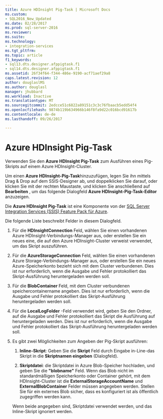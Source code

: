 ```yaml
---
title: Azure HDInsight Pig-Task | Microsoft Docs
ms.custom:
- SQL2016_New_Updated
ms.date: 02/28/2017
ms.prod: sql-server-2016
ms.reviewer: 
ms.suite: 
ms.technology:
- integration-services
ms.tgt_pltfrm: 
ms.topic: article
f1_keywords:
- sql13.dts.designer.afppigtask.f1
- sql14.dts.designer.afppigtask.f1
ms.assetid: 26f34f64-f344-486e-9190-acf71aef29a8
caps.latest.revision: 12
author: douglaslMS
ms.author: douglasl
manager: jhubbard
ms.workload: Inactive
ms.translationtype: MT
ms.sourcegitcommit: 2edcce51c6822a89151c3c3c76fbaacb5edd54f4
ms.openlocfilehash: 9874b119b634966b146f8fa9d22c016bcd91617b
ms.contentlocale: de-de
ms.lasthandoff: 09/26/2017

---
```

# <a name="azure-hdinsight-pig-task"></a>Azure HDInsight Pig-Task
Verwenden Sie den **Azure HDInsight Pig-Task** zum Ausführen eines Pig-Skripts auf einem Azure HDInsight-Cluster.
     
Um einen **Azure HDInsight-Pig-Task**hinzuzufügen, legen Sie ihn mittels Drag &amp; Drop auf dem SSIS-Designer ab, und doppelklicken Sie darauf, oder klicken Sie mit der rechten Maustaste, und klicken Sie anschließend auf **Bearbeiten** , um das folgende Dialogfeld **Azure HDInsight-Pig-Task-Editor** anzuzeigen.  
  
Die **Azure HDInsight Pig-Task** ist eine Komponente von der [SQL Server Integration Services (SSIS) Feature Pack für Azure](../../integration-services/azure-feature-pack-for-integration-services-ssis.md).
  
 Die folgende Liste beschreibt Felder in diesem Dialogfeld.  
  
1.  Für die **HDInsightConnection** Feld, wählen Sie einen vorhandenen Azure HDInsight-Verbindungs-Manager aus, oder erstellen Sie ein neues eine, die auf den Azure HDInsight-Cluster verweist verwendet, um das Skript auszuführen.
  
2.  Für die **AzureStorageConnection** Feld, wählen Sie einen vorhandenen Azure Storage-Verbindungs-Manager aus, oder erstellen Sie ein neues Azure-Speicherkonto bezieht sich mit dem Cluster verbundenen. Dies ist nur erforderlich, wenn die Ausgabe und Fehler protokolliert das Skript-Ausführung heruntergeladen werden soll.
 
3.  Für die **BlobContainer** Feld, mit dem Cluster verbundenen speichercontainername angeben. Dies ist nur erforderlich, wenn die Ausgabe und Fehler protokolliert das Skript-Ausführung heruntergeladen werden soll.
  
4.  Für die **LocalLogFolder** -Feld verwendet wird, geben Sie den Ordner, auf die Ausgabe und Fehler protokolliert das Skript die Ausführung auf heruntergeladen werden. Dies ist nur erforderlich, wenn die Ausgabe und Fehler protokolliert das Skript-Ausführung heruntergeladen werden soll.   
  
5.  Es gibt zwei Möglichkeiten zum Angeben der Pig-Skript ausführen:
  
    1.  **Inline-Skript**: Geben Sie die **Skript** Feld durch Eingabe in-Line-das Skript in die **Skriptnamen eingeben** (Dialogfeld).
  
    2.  **Skriptdatei**: die Skriptdatei in Azure Blob-Speicher hochladen, und geben Sie die **"blobname"** Feld. Wenn das Blob nicht im standardmäßigen Speicherkonto oder Container gehört, mit dem HDInsight-Cluster ist die **ExternalStorageAccountName** und **ExternalBlobContainer** Felder müssen angegeben werden. Stellen Sie für ein externes Blob sicher, dass es konfiguriert ist als öffentlich zugegriffen werden kann.  
  
     Wenn beide angegeben sind, Skriptdatei verwendet werden, und das Inline-Skript ignoriert werden.

